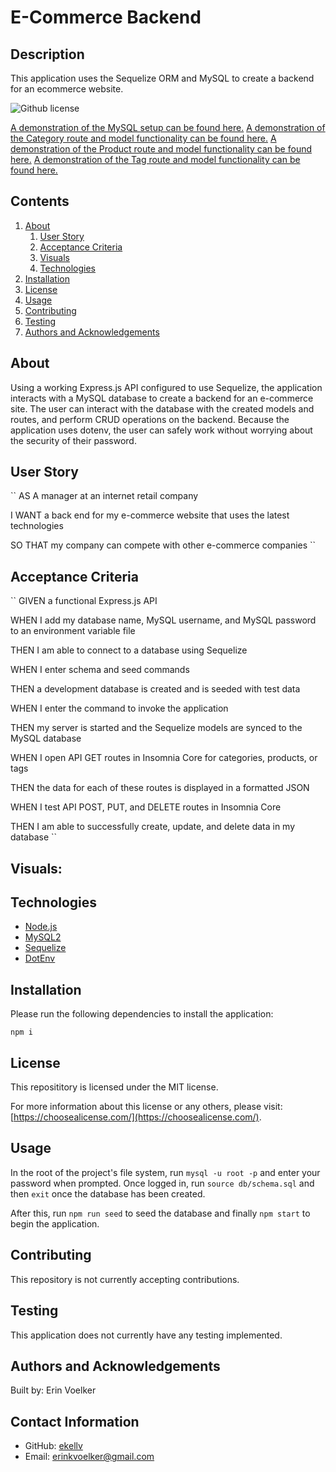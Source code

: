 
  
# E-Commerce Backend

## Description 

This application uses the Sequelize ORM and MySQL to create a backend for an ecommerce website.

![Github license](http://img.shields.io/badge/License-MIT-yellow.svg)

[A demonstration of the MySQL setup can be found here.](https://drive.google.com/file/d/1647sSZJdHbEbQhREy9MWFfy65cjy3iwO/view)
[A demonstration of the Category route and model functionality can be found here.](https://drive.google.com/file/d/1unzixS0UkUCQzANH03sPxgFj21CAhyPh/view)
[A demonstration of the Product route and model functionality can be found here.](https://drive.google.com/file/d/1232GVEkNs4hXgM_MKHTwtj3020BP1tmA/view)
[A demonstration of the Tag route and model functionality can be found here.](https://drive.google.com/file/d/1Jj-ZHRsUHEgSC-NSOwfyUT9JPJ-NoE0y/view)

## Contents
1. [About](#about)
      1. [User Story](#user%20story)
      2. [Acceptance Criteria](#acceptance%20criteria)
      3. [Visuals](#visuals)
      4. [Technologies](#technologies)
2. [Installation](#installation)
3. [License](#license)
4. [Usage](#usage)
5. [Contributing](#contributing)
6. [Testing](#testing)
7. [Authors and Acknowledgements](#authors%20and%20acknowledgements)

## About

Using a working Express.js API configured to use Sequelize, the application interacts with a MySQL database to create a backend for an e-commerce site. The user can interact with the database with the created models and routes, and perform CRUD operations on the backend. Because the application uses dotenv, the user can safely work without worrying about the security of their password. 

## User Story

``
AS A manager at an internet retail company

I WANT a back end for my e-commerce website that uses the latest technologies

SO THAT my company can compete with other e-commerce companies
``

## Acceptance Criteria 

``
GIVEN a functional Express.js API

WHEN I add my database name, MySQL username, and MySQL password to an environment variable file

THEN I am able to connect to a database using Sequelize

WHEN I enter schema and seed commands

THEN a development database is created and is seeded with test data

WHEN I enter the command to invoke the application

THEN my server is started and the Sequelize models are synced to the MySQL database

WHEN I open API GET routes in Insomnia Core for categories, products, or tags

THEN the data for each of these routes is displayed in a formatted JSON

WHEN I test API POST, PUT, and DELETE routes in Insomnia Core

THEN I am able to successfully create, update, and delete data in my database
``

## Visuals: 



## Technologies

* [Node.js](https://nodejs.org/en/)
* [MySQL2](https://www.npmjs.com/package/mysql2)
* [Sequelize](https://www.npmjs.com/package/sequelize)
* [DotEnv](https://www.npmjs.com/package/dotenv)

## Installation 

Please run the following dependencies to install the application: 

`
npm i
`

## License 

This reposititory is licensed under the MIT license. 

For more information about this license or any others, please visit: [https://choosealicense.com/](https://choosealicense.com/).

## Usage 

In the root of the project's file system, run ``mysql -u root -p`` and enter your password when prompted. Once logged in, run ``source db/schema.sql`` and then ``exit`` once the database has been created. 


After this, run ``npm run seed`` to seed the database and finally ``npm start`` to begin the application. 

## Contributing 

This repository is not currently accepting contributions. 

## Testing 

This application does not currently have any testing implemented. 

## Authors and Acknowledgements

Built by: Erin Voelker

## Contact Information

* GitHub: [ekellv](https://github.com/ekellv)
* Email: [erinkvoelker@gmail.com](mailto:erinkvoelker@gmail.com)

